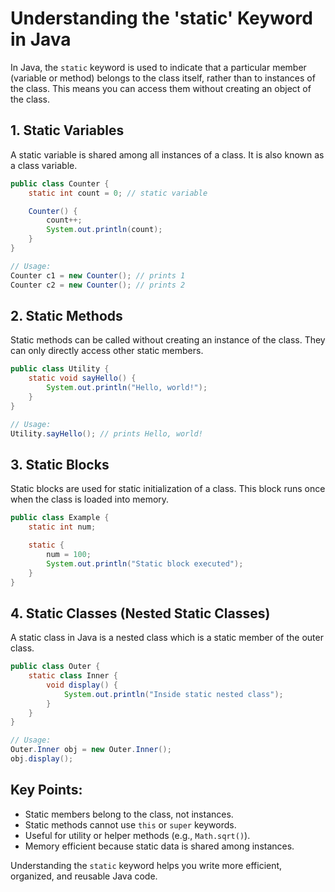 # Understanding the 'static' Keyword in Java

In Java, the `static` keyword is used to indicate that a particular member (variable or method) belongs to the class itself, rather than to instances of the class. This means you can access them without creating an object of the class.

## 1. Static Variables

A static variable is shared among all instances of a class. It is also known as a class variable.

```java
public class Counter {
    static int count = 0; // static variable

    Counter() {
        count++;
        System.out.println(count);
    }
}

// Usage:
Counter c1 = new Counter(); // prints 1
Counter c2 = new Counter(); // prints 2
```

## 2. Static Methods

Static methods can be called without creating an instance of the class. They can only directly access other static members.

```java
public class Utility {
    static void sayHello() {
        System.out.println("Hello, world!");
    }
}

// Usage:
Utility.sayHello(); // prints Hello, world!
```

## 3. Static Blocks

Static blocks are used for static initialization of a class. This block runs once when the class is loaded into memory.

```java
public class Example {
    static int num;

    static {
        num = 100;
        System.out.println("Static block executed");
    }
}
```

## 4. Static Classes (Nested Static Classes)

A static class in Java is a nested class which is a static member of the outer class.

```java
public class Outer {
    static class Inner {
        void display() {
            System.out.println("Inside static nested class");
        }
    }
}

// Usage:
Outer.Inner obj = new Outer.Inner();
obj.display();
```

## Key Points:

* Static members belong to the class, not instances.
* Static methods cannot use `this` or `super` keywords.
* Useful for utility or helper methods (e.g., `Math.sqrt()`).
* Memory efficient because static data is shared among instances.

Understanding the `static` keyword helps you write more efficient, organized, and reusable Java code.
